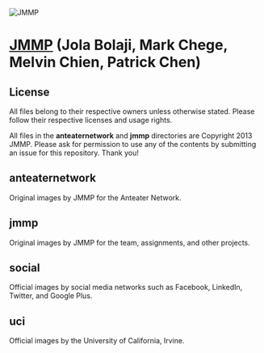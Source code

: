![JMMP](http://i.imgur.com/lw4AT.png)
# [JMMP](http://jmmp.github.com) (Jola Bolaji, Mark Chege, Melvin Chien, Patrick Chen)

## License
All files belong to their respective owners unless otherwise stated. Please follow their respective licenses and usage rights.

All files in the **anteaternetwork** and **jmmp** directories are Copyright 2013 JMMP. Please ask for permission to use any of the contents by submitting an issue for this repository. Thank you!

## anteaternetwork
Original images by JMMP for the Anteater Network.

## jmmp
Original images by JMMP for the team, assignments, and other projects.

## social
Official images by social media networks such as Facebook, LinkedIn, Twitter, and Google Plus.

## uci
Official images by the University of California, Irvine.